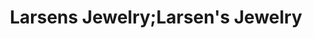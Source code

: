 ---
title: "Larsens Jewelry;Larsen's Jewelry"
url: /waterville/larsens-jewelry-larsens-jewelry/
shop: Schmuck
---
